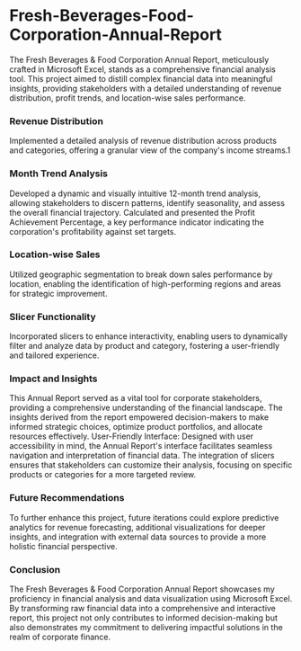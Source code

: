 # Fresh-Beverages-Food-Corporation-Annual-Report
The Fresh Beverages & Food Corporation Annual Report, meticulously crafted in Microsoft Excel, stands as a comprehensive financial analysis tool. This project aimed to distill complex financial data into meaningful insights, providing stakeholders with a detailed understanding of revenue distribution, profit trends, and location-wise sales performance.
### Revenue Distribution
Implemented a detailed analysis of revenue distribution across products and categories, offering a granular view of the company's income streams.1
### Month Trend Analysis
Developed a dynamic and visually intuitive 12-month trend analysis, allowing stakeholders to discern patterns, identify seasonality, and assess the overall financial trajectory.
Calculated and presented the Profit Achievement Percentage, a key performance indicator indicating the corporation's profitability against set targets.
### Location-wise Sales
Utilized geographic segmentation to break down sales performance by location, enabling the identification of high-performing regions and areas for strategic improvement.
### Slicer Functionality
Incorporated slicers to enhance interactivity, enabling users to dynamically filter and analyze data by product and category, fostering a user-friendly and tailored experience.
### Impact and Insights
This Annual Report served as a vital tool for corporate stakeholders, providing a comprehensive understanding of the financial landscape. The insights derived from the report empowered decision-makers to make informed strategic choices, optimize product portfolios, and allocate resources effectively.
User-Friendly Interface: Designed with user accessibility in mind, the Annual Report's interface facilitates seamless navigation and interpretation of financial data. The integration of slicers ensures that stakeholders can customize their analysis, focusing on specific products or categories for a more targeted review.
### Future Recommendations
To further enhance this project, future iterations could explore predictive analytics for revenue forecasting, additional visualizations for deeper insights, and integration with external data sources to provide a more holistic financial perspective.
### Conclusion
The Fresh Beverages & Food Corporation Annual Report showcases my proficiency in financial analysis and data visualization using Microsoft Excel. By transforming raw financial data into a comprehensive and interactive report, this project not only contributes to informed decision-making but also demonstrates my commitment to delivering impactful solutions in the realm of corporate finance.

